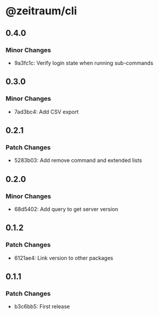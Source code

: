 # @zeitraum/cli

## 0.4.0

### Minor Changes

- 9a3fc1c: Verify login state when running sub-commands

## 0.3.0

### Minor Changes

- 7ad3bc4: Add CSV export

## 0.2.1

### Patch Changes

- 5283b03: Add remove command and extended lists

## 0.2.0

### Minor Changes

- 68d5402: Add query to get server version

## 0.1.2

### Patch Changes

- 6121ae4: Link version to other packages

## 0.1.1

### Patch Changes

- b3c6bb5: First release

